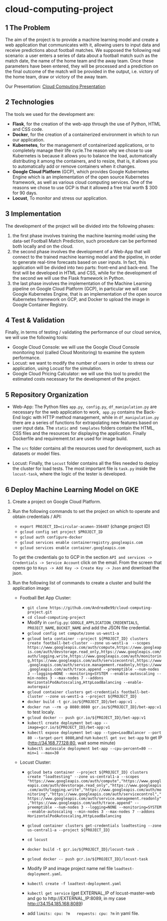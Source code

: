 # cloud-computing-project

## 1 The Problem
The aim of the project is to provide a machine learning model and create a web application that communicates with it, allowing users to input data and receive predictions about football matches. 
We supposed the following real scenario: a user enters a series of data about a football match such as the match date, the name of the home team and the away team. Once these parameters have been entered, they will be processed and a prediction on the final outcome of the match will be provided in the output, i.e. victory of the home team, draw or victory of the away team.

Our Presentation: [Cloud Computing Presentation](https://docs.google.com/presentation/d/1JdaCvFCW2jtfhTCZ9vC09MMd9lg4aHDTCxvhbHiF0T0/edit#slide=id.p)

## 2 Technologies
The tools we used for the development are:
  - **Flask**, for the creation of the web-app through the use of Python, HTML and CSS code.
  - **Docker**, for the creation of a containerized environment in which to run our application.
  - **Kubernetes**, for the management of containerized applications, or to completely manage their life cycle.The reason why we chose to use Kubernetes is because it allows you to balance the load, automatically distributing it among the containers, and to resize, that is, it allows you to automatically add or remove containers when it changes.
  - **Google Cloud Platform** (GCP), which provides Google Kubernetes Engine which is an implementation of the open source Kubernetes framework, as well as various cloud computing services. One of the reasons we chose to use GCP is that it allowed a free trial worth $ 300 for 90 days.
  - **Locust**, To monitor and stress our application.

## 3 Implementation
The development of the project will be divided into the following phases:
  1. the first phase involves training the machine learning model using the data-set Football Match Prediction, such procedure can be performed both locally and on the cloud.
  2. the second phase involves the development of a Web-App that will connect to the trained machine learning model and the pipeline, in order to generate real-time forecasts based on user inputs. In fact, this application will be divided into two parts: front-end and back-end. The first will be developed in HTML and CSS, while for the development of the second we will use the Flask framework in Python.
  3. the last phase involves the implementation of the Machine Learning pipeline on Google Cloud Platform (GCP), in particular we will use Google Kubernetes Engine, that is an implementation of the open source Kubernetes framework on GCP, and Docker to upload the image in Google Container Registry.

## 4 Test & Validation
Finally, in terms of testing / validating the performance of our cloud service, we will use the following tools:
  -  Google Cloud Console: we will use the Google Cloud Console monitoring tool (called Cloud Monitoring) to examine the system performance.
  - Locust: we want to modify the number of users in order to stress our application, using Locust for the simulation.
  - Google Cloud Pricing Calculator: we will use this tool to predict the estimated costs necessary for the development of the project.

## 5 Repository Organization
- Web-App: The Python files `app.py`,` config.py`, `df_manipulation.py` are necessary for the web application to work,` app.py` contains the Back-End logic with HTTP method management, while in `df_manipulation.py` there are a series of functions for extrapolating new features based on user input data. The `static` and` templates` folders contain the HTML, CSS files and the resources for displaying the application. Finally Dockerfile and requirement.txt are used for image build.

- The `src` folder contains all the resources used for development, such as datasets or model files.

- Locust: Finally, the `Locust` folder contains all the files needed to deploy the cluster for load tests. The most important file is `task.py` inside the` locust-task`, where the logic of the tester is developed.


## 6 Deploy Machine Learning Model on GKE
1. Create a project on Google Cloud Platform.

2. Run the following commands to set the project on which to operate and obtain credentials / API:
    - `export PROJECT_ID=circular-acumen-356407` (change project ID)
    - `gcloud config set project $PROJECT_ID`
    - `gcloud auth configure-docker`
    - `gcloud services enable containerregistry.googleapis.com` 
    - `gcloud services enable container.googleapis.com`
   
   To get the credentials go to GCP in the section `API and services -> Credentials -> Service Account` click on the email. From the screen that opens go to `Keys -> Add Key -> Create Key -> Json` and download the json.

3. Run the following list of commands to create a cluster and build the application image:
    - Football Bet App Cluster:
      - `git clone https://github.com/AndreaBe99/cloud-computing-project.git`
      - `cd cloud-computing-project`
      - Modify in `config.py`: `GOOGLE_APPLICATION_CREDENTIALS`, `PROJECT_NAME`, `BUCKET_NAME` and add the JSON file credential.
      - `gcloud config set compute/zone us-west1-a`
      - `gcloud beta container --project ${PROJECT_ID} clusters create football-bet-cluster --zone us-west1-a  --scopes https://www.googleapis.com/auth/compute,https://www.googleapis.com/auth/devstorage.read_only,https://www.googleapis.com/auth/logging.write,https://www.googleapis.com/auth/monitoring,https://www.googleapis.com/auth/servicecontrol,https://www.googleapis.com/auth/service.management.readonly,https://www.googleapis.com/auth/trace.append --preemptible --num-nodes 3 --logging=NONE --monitoring=SYSTEM --enable-autoscaling --min-nodes 3 --max-nodes 7 --addons HorizontalPodAutoscaling,HttpLoadBalancing --enable-autorepair`
      - `gcloud container clusters get-credentials football-bet-cluster --zone us-west1-a --project ${PROJECT_ID}`
      - `docker build -t gcr.io/${PROJECT_ID}/bet-app:v1 .`
      - `docker run --rm -p 8080:8080 gcr.io/${PROJECT_ID}/bet-app:v1` to test localy.
      - `gcloud docker -- push gcr.io/${PROJECT_ID}/bet-app:v1`
      - `kubectl create deployment bet-app --image=gcr.io/${PROJECT_ID}/bet-app:v1`
      - `kubectl expose deployment bet-app --type=LoadBalancer --port 80 --target-port 8080`,and run `kubectl get svc bet-app` to get IP (http://34.168.77.128:80, wait some minute)
      - `kubectl autoscale deployment bet-app --cpu-percent=80 --min=1 --max=30`

    - Locust Cluster:
      - `gcloud beta container --project ${PROJECT_ID} clusters create "loadtesting" --zone us-central1-a --scopes "https://www.googleapis.com/auth/compute","https://www.googleapis.com/auth/devstorage.read_only","https://www.googleapis.com/auth/logging.write","https://www.googleapis.com/auth/monitoring","https://www.googleapis.com/auth/servicecontrol","https://www.googleapis.com/auth/service.management.readonly","https://www.googleapis.com/auth/trace.append" --preemptible --num-nodes 3 --logging=NONE --monitoring=SYSTEM --enable-autoscaling --min-nodes 3 --max-nodes 7 --addons HorizontalPodAutoscaling,HttpLoadBalancing `
      - `gcloud container clusters get-credentials loadtesting --zone us-central1-a --project ${PROJECT_ID}`
      - `cd locust`
      - `docker build -t gcr.io/${PROJECT_ID}/locust-task .`
      - `gcloud docker -- push gcr.io/${PROJECT_ID}/locust-task`
      - Modify IP and image project name nel file `loadtest-deployment.yaml`.
      - `kubectl create -f loadtest-deployment.yaml`
      - `kubectl get service` (get EXTERNAL_IP of locust-master-web and go to http://EXTERNAL_IP:8089, in my case http://34.154.185.168:8089)

      - add `limits: cpu: ?m   requests: cpu: ?m` in yaml file.